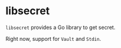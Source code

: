 # libsecret

`libsecret` provides a Go library to get secret.

Right now, support for `Vault` and `Stdin`.
